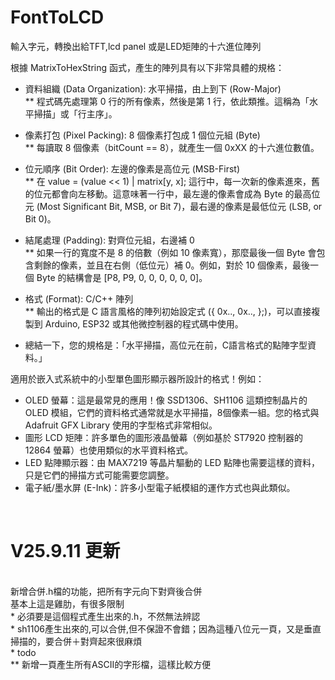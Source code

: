 # FontToLCD
輸入字元，轉換出給TFT,lcd panel 或是LED矩陣的十六進位陣列

根據 MatrixToHexString 函式，產生的陣列具有以下非常具體的規格：<br/>

* 資料組織 (Data Organization): 水平掃描，由上到下 (Row-Major)<br/>
** 程式碼先處理第 0 行的所有像素，然後是第 1 行，依此類推。這稱為「水平掃描」或「行主序」。<br/>
* 像素打包 (Pixel Packing): 8 個像素打包成 1 個位元組 (Byte)<br/>
** 每讀取 8 個像素（bitCount == 8），就產生一個 0xXX 的十六進位數值。<br/>
* 位元順序 (Bit Order): 左邊的像素是高位元 (MSB-First)<br/>
** 在 value = (value << 1) | matrix[y, x]; 這行中，每一次新的像素進來，舊的位元都會向左移動。這意味著一行中，最左邊的像素會成為 Byte 的最高位元 (Most Significant Bit, MSB, or Bit 7)，最右邊的像素是最低位元 (LSB, or Bit 0)。<br/>
* 結尾處理 (Padding): 對齊位元組，右邊補 0<br/>
** 如果一行的寬度不是 8 的倍數（例如 10 像素寬），那麼最後一個 Byte 會包含剩餘的像素，並且在右側（低位元）補 0。例如，對於 10 個像素，最後一個 Byte 的結構會是 [P8, P9, 0, 0, 0, 0, 0, 0]。<br/>
* 格式 (Format): C/C++ 陣列<br/>
** 輸出的格式是 C 語言風格的陣列初始設定式 ({ 0x.., 0x.., };)，可以直接複製到 Arduino, ESP32 或其他微控制器的程式碼中使用。<br/>

* 總結一下，您的規格是：「水平掃描，高位元在前，C語言格式的點陣字型資料。」<br/>

適用於嵌入式系統中的小型單色圖形顯示器所設計的格式！例如：
* OLED 螢幕：這是最常見的應用！像 SSD1306、SH1106 這類控制晶片的 OLED 模組，它們的資料格式通常就是水平掃描，8個像素一組。您的格式與 Adafruit GFX Library 使用的字型格式非常相似。
* 圖形 LCD 矩陣：許多單色的圖形液晶螢幕（例如基於 ST7920 控制器的 12864 螢幕）也使用類似的水平資料格式。
* LED 點陣顯示器：由 MAX7219 等晶片驅動的 LED 點陣也需要這樣的資料，只是它們的掃描方式可能需要您調整。
* 電子紙/墨水屏 (E-Ink)：許多小型電子紙模組的運作方式也與此類似。
<br/>

# V25.9.11 更新
<br/>
新增合併.h檔的功能，把所有字元向下對齊後合併<br/>
基本上這是雞肋，有很多限制<br/>
* 必須要是這個程式產生出來的.h，不然無法辨認<br/>
* sh1106產生出來的,可以合併,但不保證不會錯；因為這種八位元一頁，又是垂直掃描的，要合併＋對齊起來很麻煩<br/>
* todo<br/>
    ** 新增一頁產生所有ASCII的字形檔，這樣比較方便<br/>






